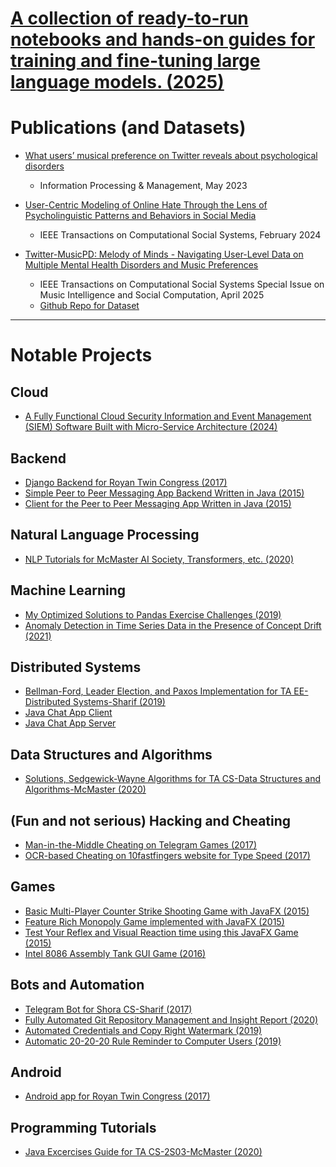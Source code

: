 # [A collection of ready-to-run notebooks and hands-on guides for training and fine-tuning large language models. (2025)](https://github.com/szamani20/LLM-Cookbook)

# Publications (and Datasets)

- [What users’ musical preference on Twitter reveals about psychological disorders](https://www.sciencedirect.com/science/article/abs/pii/S0306457323000067)
  - Information Processing & Management, May 2023

- [User-Centric Modeling of Online Hate Through the Lens of Psycholinguistic Patterns and Behaviors in Social Media](https://ieeexplore.ieee.org/abstract/document/10433527)
  - IEEE Transactions on Computational Social Systems, February 2024

- [Twitter-MusicPD: Melody of Minds - Navigating User-Level Data on Multiple Mental Health Disorders and Music Preferences](https://link.springer.com/article/10.1140/epjds/s13688-025-00549-7)
  - IEEE Transactions on Computational Social Systems Special Issue on Music Intelligence and Social Computation, April 2025
  - [Github Repo for Dataset](https://github.com/szamani20/Twitter-MusicPD_Melody-of-Minds)

---


# Notable Projects

## Cloud

- [A Fully Functional Cloud Security Information and Event Management (SIEM) Software Built with Micro-Service Architecture (2024)](https://github.com/szamani20/Cloud-SIEM)
  
## Backend

- [Django Backend for Royan Twin Congress (2017)](https://github.com/szamani20/Royan-Twin-Congress-Server)
- [Simple Peer to Peer Messaging App Backend Written in Java (2015)](https://github.com/szamani20/MessengerApp-Server)
- [Client for the Peer to Peer Messaging App Written in Java (2015)](https://github.com/szamani20/MessengerApp-Client)

## Natural Language Processing

- [NLP Tutorials for McMaster AI Society, Transformers, etc. (2020)](https://github.com/szamani20/MacAI-Material)

## Machine Learning

- [My Optimized Solutions to Pandas Exercise Challenges (2019)](https://github.com/szamani20/pandas-exercises-solutions)
- [Anomaly Detection in Time Series Data in the Presence of Concept Drift (2021)](https://github.com/szamani20/time-series)

## Distributed Systems

- [Bellman-Ford, Leader Election, and Paxos Implementation for TA EE-Distributed Systems-Sharif (2019)](https://github.com/szamani20/Distributed-Systems)
- [Java Chat App Client](https://github.com/szamani20/MessengerApp-Client)
- [Java Chat App Server](https://github.com/szamani20/MessengerApp-Server)

## Data Structures and Algorithms

- [Solutions, Sedgewick-Wayne Algorithms for TA CS-Data Structures and Algorithms-McMaster (2020)](https://github.com/szamani20/algorithms-sedgewick-wayne)

## (Fun and not serious) Hacking and Cheating

- [Man-in-the-Middle Cheating on Telegram Games (2017)](https://github.com/szamani20/Telegram-Game-Cheat)
- [OCR-based Cheating on 10fastfingers website for Type Speed (2017)](https://github.com/szamani20/10FastFingersCheat)

## Games

- [Basic Multi-Player Counter Strike Shooting Game with JavaFX (2015)](https://github.com/szamani20/ShooterGame)
- [Feature Rich Monopoly Game implemented with JavaFX (2015)](https://github.com/szamani20/Monopoly)
- [Test Your Reflex and Visual Reaction time using this JavaFX Game (2015)](https://github.com/szamani20/ReflexTest)
- [Intel 8086 Assembly Tank GUI Game (2016)](https://github.com/szamani20/Tank8086)

## Bots and Automation

- [Telegram Bot for Shora CS-Sharif (2017)](https://github.com/szamani20/Shora-Telegram-Bot)
- [Fully Automated Git Repository Management and Insight Report (2020)](https://github.com/szamani20/repo-management)
- [Automated Credentials and Copy Right Watermark (2019)](https://github.com/szamani20/add-credentials)
- [Automatic 20-20-20 Rule Reminder to Computer Users (2019)](https://github.com/szamani20/pasho)

## Android

- [Android app for Royan Twin Congress (2017)](https://github.com/szamani20/Royan-Twin-Congress-Android)

## Programming Tutorials

- [Java Excercises Guide for TA CS-2S03-McMaster (2020)](https://github.com/szamani20/CS-2S03-McMaster)




